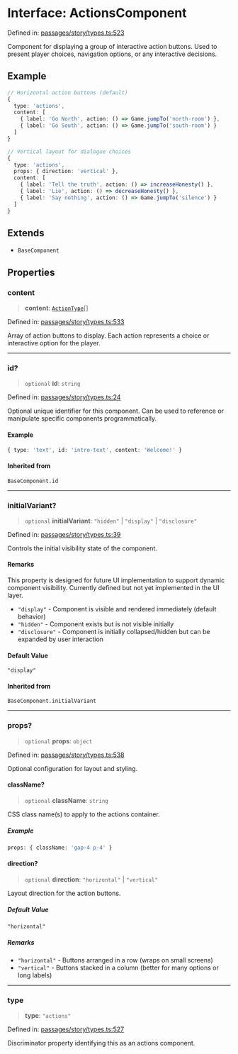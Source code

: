 # Interface: ActionsComponent

Defined in: [passages/story/types.ts:523](https://github.com/laruss/react-text-game/blob/5d1b7f722e0508dc7727e83f20112624d7c139f7/packages/core/src/passages/story/types.ts#L523)

Component for displaying a group of interactive action buttons.
Used to present player choices, navigation options, or any interactive decisions.

## Example

```typescript
// Horizontal action buttons (default)
{
  type: 'actions',
  content: [
    { label: 'Go North', action: () => Game.jumpTo('north-room') },
    { label: 'Go South', action: () => Game.jumpTo('south-room') }
  ]
}

// Vertical layout for dialogue choices
{
  type: 'actions',
  props: { direction: 'vertical' },
  content: [
    { label: 'Tell the truth', action: () => increaseHonesty() },
    { label: 'Lie', action: () => decreaseHonesty() },
    { label: 'Say nothing', action: () => Game.jumpTo('silence') }
  ]
}
```

## Extends

- `BaseComponent`

## Properties

### content

> **content**: [`ActionType`](../type-aliases/ActionType.md)[]

Defined in: [passages/story/types.ts:533](https://github.com/laruss/react-text-game/blob/5d1b7f722e0508dc7727e83f20112624d7c139f7/packages/core/src/passages/story/types.ts#L533)

Array of action buttons to display.
Each action represents a choice or interactive option for the player.

***

### id?

> `optional` **id**: `string`

Defined in: [passages/story/types.ts:24](https://github.com/laruss/react-text-game/blob/5d1b7f722e0508dc7727e83f20112624d7c139f7/packages/core/src/passages/story/types.ts#L24)

Optional unique identifier for this component.
Can be used to reference or manipulate specific components programmatically.

#### Example

```typescript
{ type: 'text', id: 'intro-text', content: 'Welcome!' }
```

#### Inherited from

`BaseComponent.id`

***

### initialVariant?

> `optional` **initialVariant**: `"hidden"` \| `"display"` \| `"disclosure"`

Defined in: [passages/story/types.ts:39](https://github.com/laruss/react-text-game/blob/5d1b7f722e0508dc7727e83f20112624d7c139f7/packages/core/src/passages/story/types.ts#L39)

Controls the initial visibility state of the component.

#### Remarks

This property is designed for future UI implementation to support dynamic component visibility.
Currently defined but not yet implemented in the UI layer.

- `"display"` - Component is visible and rendered immediately (default behavior)
- `"hidden"` - Component exists but is not visible initially
- `"disclosure"` - Component is initially collapsed/hidden but can be expanded by user interaction

#### Default Value

`"display"`

#### Inherited from

`BaseComponent.initialVariant`

***

### props?

> `optional` **props**: `object`

Defined in: [passages/story/types.ts:538](https://github.com/laruss/react-text-game/blob/5d1b7f722e0508dc7727e83f20112624d7c139f7/packages/core/src/passages/story/types.ts#L538)

Optional configuration for layout and styling.

#### className?

> `optional` **className**: `string`

CSS class name(s) to apply to the actions container.

##### Example

```typescript
props: { className: 'gap-4 p-4' }
```

#### direction?

> `optional` **direction**: `"horizontal"` \| `"vertical"`

Layout direction for the action buttons.

##### Default Value

`"horizontal"`

##### Remarks

- `"horizontal"` - Buttons arranged in a row (wraps on small screens)
- `"vertical"` - Buttons stacked in a column (better for many options or long labels)

***

### type

> **type**: `"actions"`

Defined in: [passages/story/types.ts:527](https://github.com/laruss/react-text-game/blob/5d1b7f722e0508dc7727e83f20112624d7c139f7/packages/core/src/passages/story/types.ts#L527)

Discriminator property identifying this as an actions component.
